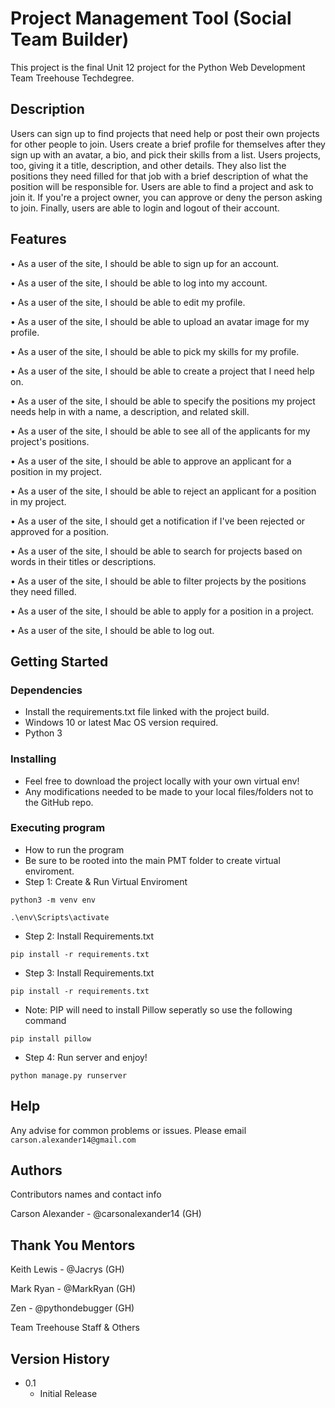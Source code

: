 # Project Management Tool (Social Team Builder)

This project is the final Unit 12 project for the Python Web Development Team Treehouse Techdegree.

## Description

Users can sign up to find projects that need help or post their own projects for other people to join. Users create a brief profile for themselves after they sign up with an avatar, a bio, and pick their skills from a list. Users projects, too, giving it a title, description, and other details. They also list the positions they need filled for that job with a brief description of what the position will be responsible for. Users are able to find a project and ask to join it. If you're a project owner, you can approve or deny the person asking to join. Finally, users are able to login and logout of their account. 

## Features

•	As a user of the site, I should be able to sign up for an account.

•	As a user of the site, I should be able to log into my account.

•	As a user of the site, I should be able to edit my profile.

•	As a user of the site, I should be able to upload an avatar image for my profile.

•	As a user of the site, I should be able to pick my skills for my profile.

•	As a user of the site, I should be able to create a project that I need help on.

•	As a user of the site, I should be able to specify the positions my project needs help in with a name, a description, and related skill.

•	As a user of the site, I should be able to see all of the applicants for my project's positions.

•	As a user of the site, I should be able to approve an applicant for a position in my project.

•	As a user of the site, I should be able to reject an applicant for a position in my project.

•	As a user of the site, I should get a notification if I've been rejected or approved for a position.

•	As a user of the site, I should be able to search for projects based on words in their titles or descriptions.

•	As a user of the site, I should be able to filter projects by the positions they need filled.

•	As a user of the site, I should be able to apply for a position in a project.

•	As a user of the site, I should be able to log out.

## Getting Started

### Dependencies

* Install the requirements.txt file linked with the project build.
* Windows 10 or latest Mac OS version required.
* Python 3

### Installing

* Feel free to download the project locally with your own virtual env!
* Any modifications needed to be made to your local files/folders not to the GitHub repo.

### Executing program

* How to run the program
* Be sure to be rooted into the main PMT folder to create virtual enviroment.
* Step 1: Create & Run Virtual Enviroment

```
python3 -m venv env
```

```
.\env\Scripts\activate  
```

* Step 2: Install Requirements.txt

```
pip install -r requirements.txt
```

* Step 3: Install Requirements.txt

```
pip install -r requirements.txt
```

* Note: PIP will need to install Pillow seperatly so use the following command

```
pip install pillow
```

* Step 4: Run server and enjoy!

```
python manage.py runserver
```

## Help

Any advise for common problems or issues.
Please email `carson.alexander14@gmail.com`

## Authors

Contributors names and contact info

Carson Alexander - @carsonalexander14 (GH)

## Thank You Mentors

Keith Lewis - @Jacrys (GH)

Mark Ryan - @MarkRyan (GH)

Zen - @pythondebugger (GH)

Team Treehouse Staff & Others

## Version History

* 0.1
    * Initial Release
